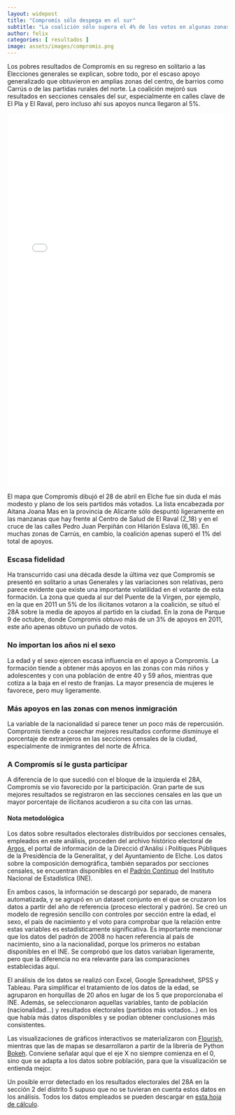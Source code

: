 ```yaml
---
layout: widepost
title: "Compromís sólo despega en el sur"
subtitle: "La coalición sólo supera el 4% de los votos en algunas zonas de El Pla y El Raval tras concurrir en solitario a las Generales ocho años después"
author: felix 
categories: [ resultados ]
image: assets/images/compromis.png
---
```

Los pobres resultados de Compromís en su regreso en solitario a las Elecciones generales se explican, sobre todo, por el escaso apoyo generalizado que obtuvieron en amplias zonas del centro, de barrios como Carrús o de las partidas rurales del norte. La coalición mejoró sus resultados en secciones censales del sur, especialmente en calles clave de El Pla y El Raval, pero incluso ahí sus apoyos nunca llegaron al 5%.

<iframe src="/assets/images/elxHCompromis.html"
    sandbox="allow-same-origin allow-scripts"
    width="100%"
    height="850"
    scrolling="no"
    seamless="seamless"
    frameborder="0">
</iframe>

El mapa que Compromís dibujó el 28 de abril en Elche fue sin duda el más modesto y plano de los seis partidos más votados. La lista encabezada por Aitana Joana Mas en la provincia de Alicante sólo despuntó ligeramente en las manzanas que hay frente al Centro de Salud de El Raval (2_18) y en el cruce de las calles Pedro Juan Perpiñán con Hilarión Eslava (6_18). En muchas zonas de Carrús, en cambio, la coalición apenas superó el 1% del total de apoyos.

<div class="flourish-embed" data-src="visualisation/337375"></div><script src="https://public.flourish.studio/resources/embed.js"></script>

### Escasa fidelidad

Ha transcurrido casi una década desde la última vez que Compromís se presentó en solitario a unas Generales y las variaciones son relativas, pero parece evidente que existe una importante volatilidad en el votante de esta formación. La zona que queda al sur del Puente de la Virgen, por ejemplo, en la que en 2011 un 5% de los ilicitanos votaron a la coalición, se situó el 28A sobre la media de apoyos al partido en la ciudad. En la zona de Parque 9 de octubre, donde Compromís obtuvo más de un 3% de apoyos en 2011, este año apenas obtuvo un puñado de votos.

### No importan los años ni el sexo

<div class="flourish-embed" data-src="visualisation/337790"></div><script src="https://public.flourish.studio/resources/embed.js"></script>

La edad y el sexo ejercen escasa influencia en el apoyo a Compromís. La formación tiende a obtener más apoyos en las zonas con más niños y adolescentes y con una población de entre 40 y 59 años, mientras que cotiza a la baja en el resto de franjas. La mayor presencia de mujeres le favorece, pero muy ligeramente.

### Más apoyos en las zonas con menos inmigración

<div class="flourish-embed" data-src="visualisation/337789"></div><script src="https://public.flourish.studio/resources/embed.js"></script>

La variable de la nacionalidad sí parece tener un poco más de repercusión. Compromís tiende a cosechar mejores resultados conforme disminuye el porcentaje de extranjeros en las secciones censales de la ciudad, especialmente de inmigrantes del norte de África.

### A Compromís sí le gusta participar

<div class="flourish-embed" data-src="visualisation/337788"></div><script src="https://public.flourish.studio/resources/embed.js"></script>

A diferencia de lo que sucedió con el bloque de la izquierda el 28A, Compromís se vio favorecido por la participación. Gran parte de sus mejores resultados se registraron en las secciones censales en las que un mayor porcentaje de ilicitanos acudieron a su cita con las urnas. 

<div class="alert alert-secondary" role="alert">
  <h4 class="alert-heading">Nota metodológica</h4>
  <p>Los datos sobre resultados electorales distribuidos por secciones censales, empleados en este análisis, proceden del archivo histórico electoral de <a href="http://www.argos.gva.es/ahe/val/buscaEleccionesV.html">Argos</a>, el portal de información de la Direcció d'Anàlisi i Polítiques Públiques de la Presidència de la Generalitat, y del Ayuntamiento de Elche. Los datos sobre la composición demográfica, también separados por secciones censales, se encuentran disponibles en el <a href="http://www.ine.es/dyngs/INEbase/es/operacion.htm?c=Estadistica_C&cid=1254736177012&menu=resultados&idp=1254734710990">Padrón Continuo</a> del Instituto Nacional de Estadística (INE).</p>
  <p>En ambos casos, la información se descargó por separado, de manera automatizada, y se agrupó en un dataset conjunto en el que se cruzaron los datos a partir del año de referencia (proceso electoral y padrón). Se creó un modelo de regresión sencillo con controles por sección entre la edad, el sexo, el país de nacimiento y el voto para comprobar que la relación entre estas variables es estadísticamente significativa. Es importante mencionar que los datos del padrón de 2008 no hacen referencia al país de nacimiento, sino a la nacionalidad, porque los primeros no estaban disponibles en el INE. Se comprobó que los datos variaban ligeramente, pero que la diferencia no era relevante para las comparaciones establecidas aquí.
</p>
  <p>El análisis de los datos se realizó con Excel, Google Spreadsheet, SPSS y Tableau. Para simplificar el tratamiento de los datos de la edad, se agruparon en horquillas de 20 años en lugar de los 5 que proporcionaba el INE. Además, se seleccionaron aquellas variables, tanto de población (nacionalidad…) y resultados electorales (partidos más votados…) en los que había más datos disponibles y se podían obtener conclusiones más consistentes.</p>
  <p>Las visualizaciones de gráficos interactivos se materializaron con <a href="https://flourish.studio/">Flourish</a>, mientras que las de mapas se desarrollaron a partir de la librería de Python <a href="https://bokeh.pydata.org/en/latest/">Bokeh</a>. Conviene señalar aquí que el eje X no siempre comienza en el 0, sino que se adapta a los datos sobre población, para que la visualización se entienda mejor.</p> 
  <p>Un posible error detectado en los resultados electorales del 28A en la sección 2 del distrito 5 supuso que no se tuvieran en cuenta estos datos en los análisis. Todos los datos empleados se pueden descargar en <a href="https://docs.google.com/spreadsheets/d/1Tde3VYKVakCl2x8WzAm3xa9zMZvSS9LPbvzO9r6_Oco/edit?usp=sharing">esta hoja de cálculo</a>.</p>
</div>
